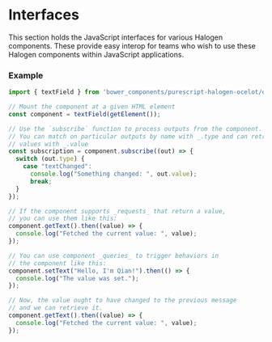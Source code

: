# Interfaces

This section holds the JavaScript interfaces for various Halogen components. These provide easy interop for teams who wish to use these Halogen components within JavaScript applications.

### Example

```js
import { textField } from 'bower_components/purescript-halogen-ocelot/output/Interfaces/TextField/index.js';

// Mount the component at a given HTML element
const component = textField(getElement());

// Use the `subscribe` function to process outputs from the component.
// You can match on particular outputs by name with _.type and can retrieve
// values with _.value
const subscription = component.subscribe((out) => {
  switch (out.type) {
    case "textChanged":
      console.log("Something changed: ", out.value);
      break;
  }
});

// If the component supports _requests_ that return a value,
// you can use them like this:
component.getText().then((value) => {
  console.log("Fetched the current value: ", value);
});

// You can use component _queries_ to trigger behaviors in
// the component like this:
component.setText("Hello, I'm Qian!").then(() => {
  console.log("The value was set.");
});

// Now, the value ought to have changed to the previous message
// and we can retrieve it.
component.getText().then((value) => {
  console.log("Fetched the current value: ", value);
});
```
